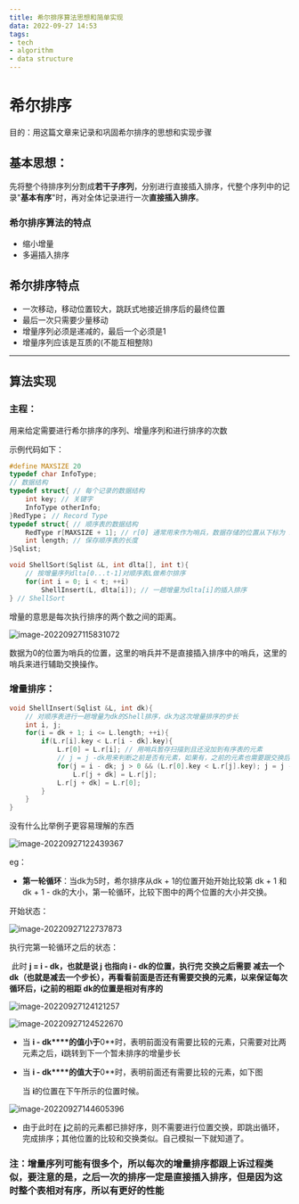 ```yaml
---
title: 希尔排序算法思想和简单实现
data: 2022-09-27 14:53
tags: 
- tech
- algorithm
- data structure
---
```

# 希尔排序

目的：用这篇文章来记录和巩固希尔排序的思想和实现步骤

## 基本思想：

​	先将整个待排序列分割成**若干子序列**，分别进行直接插入排序，代整个序列中的记录"**基本有序**"时，再对全体记录进行一次**直接插入排序**。

### 希尔排序算法的特点

+ 缩小增量
+ 多遍插入排序

## 希尔排序特点

+ 一次移动，移动位置较大，跳跃式地接近排序后的最终位置
+ 最后一次只需要少量移动
+ 增量序列必须是递减的，最后一个必须是1
+ 增量序列应该是互质的(不能互相整除)

----



## 算法实现

### 主程：

用来给定需要进行希尔排序的序列、增量序列和进行排序的次数

示例代码如下：

```c++
#define MAXSIZE 20
typedef char InfoType;
// 数据结构
typedef struct{ // 每个记录的数据结构
    int key; // 关键字
    InfoType otherInfo;
}RedType； // Record Type
typedef struct{ // 顺序表的数据结构
    RedType r[MAXSIZE + 1]; // r[0] 通常用来作为哨兵，数据存储的位置从下标为 1的位置开始开始
    int length; // 保存顺序表的长度
}Sqlist;

void ShellSort(Sqlist &L, int dlta[], int t){
	// 按增量序列dlta[0...t-1]对顺序表L做希尔排序
	for(int i = 0; i < t; ++i)
		ShellInsert(L, dlta[i]); // 一趟增量为dlta[i]的插入排序
} // ShellSort
```

增量的意思是每次执行排序的两个数之间的距离。

![image-20220927115831072](./img/image-20220927115831072.png)

数据为0的位置为哨兵的位置，这里的哨兵并不是直接插入排序中的哨兵，这里的哨兵来进行辅助交换操作。

### 增量排序：

```c++
void ShellInsert(Sqlist &L, int dk){
	// 对顺序表进行一趟增量为dk的Shell排序，dk为这次增量排序的步长
    int i, j;
	for(i = dk + 1; i <= L.length; ++i){
        if(L.r[i].key < L.r[i - dk].key){
            L.r[0] = L.r[i]; // 用哨兵暂存扫描到且还没加到有序表的元素
            // j = j -dk用来判断之前是否有元素，如果有，之前的元素也需要跟交换后的位置比较，以保持有序性质
            for(j = i - dk; j > 0 && (L.r[0].key < L.r[j].key); j = j - dk)
                L.r[j + dk] = L.r[j];
            L.r[j + dk] = L.r[0];
        }
    }
}
```

没有什么比举例子更容易理解的东西

![image-20220927122439367](./img/image-20220927122439367.png)

eg：

+ **第一轮循环**：当dk为5时，希尔排序从dk + 1的位置开始开始比较第 dk + 1 和dk + 1 - dk的大小，第一轮循环，比较下图中的两个位置的大小并交换。

开始状态：

![image-20220927122737873](./img/image-20220927122737873.png)

执行完第一轮循环之后的状态：

​		此时 **j = i - dk，也就是说 j 也指向 i - dk的位置，执行完 交换之后需要 减去一个dk（也就是减去一个步长），再看看前面是否还有需要交换的元素，以来保证每次循环后，i之前的相距 dk的位置是相对有序的**

![image-20220927124121257](./img/image-20220927124121257.png)

![image-20220927124522670](./img/image-20220927124522670.png)

+ 当 **i - dk****的值小于**0**时，表明前面没有需要比较的元素，只需要对比两元素之后，**i**跳转到下一个暂未排序的增量步长

+ 当 **i - dk****的值大于**0**时，表明前面还有需要比较的元素，如下图

  当 **i**的位置在下午所示的位置时候。

![image-20220927144605396](./img/image-20220927144605396.png)

+ 由于此时在 **j**之前的元素都已排好序，则不需要进行位置交换，即跳出循环，完成排序；其他位置的比较和交换类似。自己模拟一下就知道了。

### 注：增量序列可能有很多个，所以每次的增量排序都跟上诉过程类似，要注意的是，之后一次的排序一定是直接插入排序，但是因为这时整个表相对有序，所以有更好的性能



















